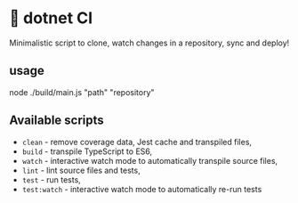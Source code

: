 # :dizzy: dotnet CI 

Minimalistic script to clone, watch changes in a repository, sync and deploy!

## usage
node ./build/main.js "path" "repository"


## Available scripts

+ `clean` - remove coverage data, Jest cache and transpiled files,
+ `build` - transpile TypeScript to ES6,
+ `watch` - interactive watch mode to automatically transpile source files,
+ `lint` - lint source files and tests,
+ `test` - run tests,
+ `test:watch` - interactive watch mode to automatically re-run tests
